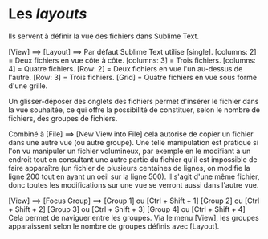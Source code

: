 Les _layouts_
=============

Ils servent à définir la vue des fichiers dans Sublime Text.

[View] ==> [Layout] ==> Par défaut Sublime Text utilise [single].
                        [columns: 2] = Deux fichiers en vue côte à côte.
                        [columns: 3] = Trois fichiers.
                        [columns: 4] = Quatre fichiers.
                        [Row: 2] = Deux fichiers en vue l'un au-dessus de 
                                   l'autre.
                        [Row: 3] = Trois fichiers.
                        [Grid] = Quatre fichiers en vue sous forme d'une
                                 grille.

Un glisser-déposer des onglets des fichiers permet d'insérer le fichier dans
la vue souhaitée, ce qui offre la possibilité de constituer, selon le nombre
de fichiers, des groupes de fichiers.

Combiné à [File] ==> [New View into File] cela autorise de copier un fichier 
dans une autre vue (ou autre groupe). Une telle manipulation est pratique si
l'on vu manipuler un fichier volumineux, par exemple en le modifiant à un 
endroit tout en consultant une autre partie du fichier qu'il est impossible 
de faire apparaître (un fichier de plusieurs centaines de lignes, on modifie 
la ligne 200 tout en ayant un oeil sur la ligne 500). Il s'agit d'une même
fichier, donc toutes les modifications sur une vue se verront aussi dans 
l'autre vue.

[View] ==> [Focus Group] ==> [Group 1] ou [Ctrl + Shift + 1]
                             [Group 2] ou [Ctrl + Shift + 2]
                             [Group 3] ou [Ctrl + Shift + 3]
                             [Group 4] ou [Ctrl + Shift + 4]
Cela permet de naviguer entre les groupes. Via le menu [View], les groupes 
apparaissent selon le nombre de groupes définis avec [Layout]. 
